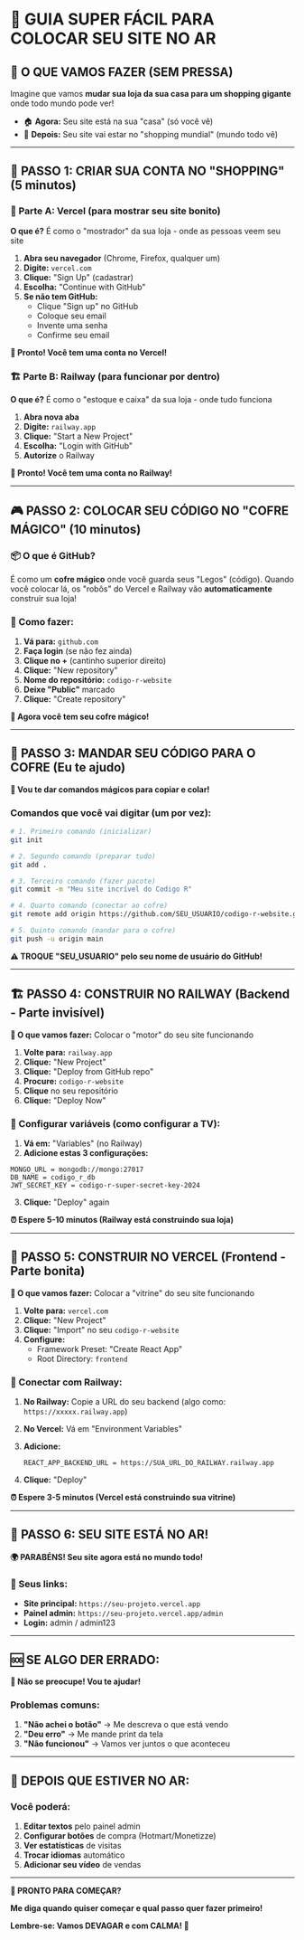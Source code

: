 # 🚀 GUIA SUPER FÁCIL PARA COLOCAR SEU SITE NO AR

## 🎯 O QUE VAMOS FAZER (SEM PRESSA)

Imagine que vamos **mudar sua loja da sua casa para um shopping gigante** onde todo mundo pode ver!

- 🏠 **Agora:** Seu site está na sua "casa" (só você vê)
- 🏢 **Depois:** Seu site vai estar no "shopping mundial" (mundo todo vê)

---

## 🧸 PASSO 1: CRIAR SUA CONTA NO "SHOPPING" (5 minutos)

### 🎪 Parte A: Vercel (para mostrar seu site bonito)

**O que é?** É como o "mostrador" da sua loja - onde as pessoas veem seu site

1. **Abra seu navegador** (Chrome, Firefox, qualquer um)
2. **Digite:** `vercel.com`
3. **Clique:** "Sign Up" (cadastrar)
4. **Escolha:** "Continue with GitHub" 
5. **Se não tem GitHub:**
   - Clique "Sign up" no GitHub
   - Coloque seu email
   - Invente uma senha
   - Confirme seu email

**🎉 Pronto! Você tem uma conta no Vercel!**

### 🏗️ Parte B: Railway (para funcionar por dentro)

**O que é?** É como o "estoque e caixa" da sua loja - onde tudo funciona

1. **Abra nova aba**
2. **Digite:** `railway.app`
3. **Clique:** "Start a New Project"
4. **Escolha:** "Login with GitHub"
5. **Autorize** o Railway

**🎉 Pronto! Você tem uma conta no Railway!**

---

## 🎮 PASSO 2: COLOCAR SEU CÓDIGO NO "COFRE MÁGICO" (10 minutos)

### 📦 O que é GitHub?
É como um **cofre mágico** onde você guarda seus "Legos" (código). Quando você colocar lá, os "robôs" do Vercel e Railway vão **automaticamente** construir sua loja!

### 🔧 Como fazer:

1. **Vá para:** `github.com`
2. **Faça login** (se não fez ainda)
3. **Clique no +** (cantinho superior direito)
4. **Clique:** "New repository"
5. **Nome do repositório:** `codigo-r-website`
6. **Deixe "Public"** marcado
7. **Clique:** "Create repository"

**🎊 Agora você tem seu cofre mágico!**

---

## 🚚 PASSO 3: MANDAR SEU CÓDIGO PARA O COFRE (Eu te ajudo)

**🤖 Vou te dar comandos mágicos para copiar e colar!**

### Comandos que você vai digitar (um por vez):

```bash
# 1. Primeiro comando (inicializar)
git init

# 2. Segundo comando (preparar tudo)
git add .

# 3. Terceiro comando (fazer pacote)
git commit -m "Meu site incrível do Codigo R"

# 4. Quarto comando (conectar ao cofre)
git remote add origin https://github.com/SEU_USUARIO/codigo-r-website.git

# 5. Quinto comando (mandar para o cofre)
git push -u origin main
```

**⚠️ TROQUE "SEU_USUARIO" pelo seu nome de usuário do GitHub!**

---

## 🏗️ PASSO 4: CONSTRUIR NO RAILWAY (Backend - Parte invisível)

**🎯 O que vamos fazer:** Colocar o "motor" do seu site funcionando

1. **Volte para:** `railway.app`
2. **Clique:** "New Project"
3. **Clique:** "Deploy from GitHub repo"
4. **Procure:** `codigo-r-website`
5. **Clique** no seu repositório
6. **Clique:** "Deploy Now"

### 🔧 Configurar variáveis (como configurar a TV):

1. **Vá em:** "Variables" (no Railway)
2. **Adicione estas 3 configurações:**

```
MONGO_URL = mongodb://mongo:27017
DB_NAME = codigo_r_db  
JWT_SECRET_KEY = codigo-r-super-secret-key-2024
```

3. **Clique:** "Deploy" again

**⏰ Espere 5-10 minutos (Railway está construindo sua loja)**

---

## 🎨 PASSO 5: CONSTRUIR NO VERCEL (Frontend - Parte bonita)

**🎯 O que vamos fazer:** Colocar a "vitrine" do seu site funcionando

1. **Volte para:** `vercel.com`
2. **Clique:** "New Project"
3. **Clique:** "Import" no seu `codigo-r-website`
4. **Configure:**
   - Framework Preset: "Create React App"
   - Root Directory: `frontend`

### 🔗 Conectar com Railway:

1. **No Railway:** Copie a URL do seu backend (algo como: `https://xxxxx.railway.app`)
2. **No Vercel:** Vá em "Environment Variables"
3. **Adicione:**
   ```
   REACT_APP_BACKEND_URL = https://SUA_URL_DO_RAILWAY.railway.app
   ```

4. **Clique:** "Deploy"

**⏰ Espere 3-5 minutos (Vercel está construindo sua vitrine)**

---

## 🎉 PASSO 6: SEU SITE ESTÁ NO AR!

**🌍 PARABÉNS! Seu site agora está no mundo todo!**

### 🔗 Seus links:
- **Site principal:** `https://seu-projeto.vercel.app`
- **Painel admin:** `https://seu-projeto.vercel.app/admin`
- **Login:** admin / admin123

---

## 🆘 SE ALGO DER ERRADO:

**🤝 Não se preocupe! Vou te ajudar!**

### Problemas comuns:
1. **"Não achei o botão"** → Me descreva o que está vendo
2. **"Deu erro"** → Me mande print da tela
3. **"Não funcionou"** → Vamos ver juntos o que aconteceu

---

## 📱 DEPOIS QUE ESTIVER NO AR:

### Você poderá:
1. **Editar textos** pelo painel admin
2. **Configurar botões** de compra (Hotmart/Monetizze)
3. **Ver estatísticas** de visitas
4. **Trocar idiomas** automático
5. **Adicionar seu vídeo** de vendas

---

**🚀 PRONTO PARA COMEÇAR?**

**Me diga quando quiser começar e qual passo quer fazer primeiro!**

**Lembre-se: Vamos DEVAGAR e com CALMA! 🐢**